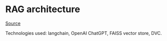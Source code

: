 # RAG architecture

[Source](https://python.langchain.com/docs/tutorials/rag/)

Technologies used: langchain, OpenAI ChatGPT, FAISS vector store, DVC.